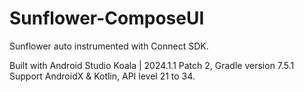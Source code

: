 # Sunflower-ComposeUI
Sunflower auto instrumented with Connect SDK.

Built with Android Studio Koala | 2024.1.1 Patch 2, Gradle version 7.5.1 Support AndroidX & Kotlin, API level 21 to 34.
